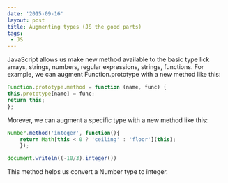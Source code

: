 ```yaml
---
date: '2015-09-16'
layout: post
title: Augmenting types (JS the good parts)
tags:
 - JS
---
```


JavaScript allows us make new method available to the basic type lick arrays, strings, numbers, regular expressions, strings, functions.
For example, we can augment Function.prototype with a new method like this:

```javascript
Function.prototype.method = function (name, func) {
this.prototype[name] = func;
return this;
};
```

Morever, we can augment a specific type with a new method like this:

```javascript
Number.method('integer', function(){
    return Math[this < 0 ? 'ceiling' : 'floor'](this);
    });

document.writeln((-10/3).integer())
```

This method helps us convert a Number type to integer.